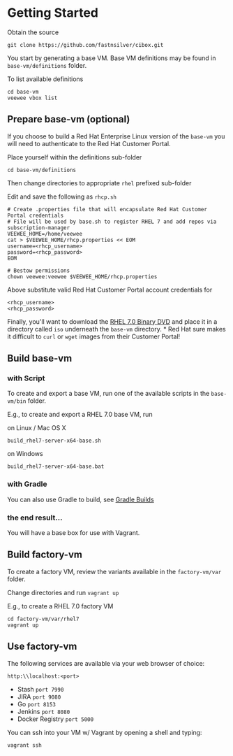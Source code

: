 # Getting Started

Obtain the source

    git clone https://github.com/fastnsilver/cibox.git
    
You start by generating a base VM.  Base VM definitions may be found in `base-vm/definitions` folder.

To list available definitions

    cd base-vm
    veewee vbox list
    
    
## Prepare base-vm (optional)

If you choose to build a Red Hat Enterprise Linux version of the `base-vm` you will need to authenticate to the Red Hat Customer Portal.  

Place yourself within the definitions sub-folder

    cd base-vm/definitions

Then change directories to appropriate `rhel` prefixed sub-folder

Edit and save the following as `rhcp.sh`

    # Create .properties file that will encapsulate Red Hat Customer Portal credentials
    # File will be used by base.sh to register RHEL 7 and add repos via subscription-manager
    VEEWEE_HOME=/home/veewee
    cat > $VEEWEE_HOME/rhcp.properties << EOM
    username=<rhcp_username>
    password=<rhcp_password>
    EOM

    # Bestow permissions 
    chown veewee:veewee $VEEWEE_HOME/rhcp.properties

Above substitute valid Red Hat Customer Portal account credentials for

    <rhcp_username>
    <rhcp_password>

Finally, you'll want to download the [RHEL 7.0 Binary DVD](https://access.redhat.com/downloads/content/69/ver=/rhel---7/7.0/x86_64/product-downloads) and place it in a directory called `iso` underneath the `base-vm` directory.
    * Red Hat sure makes it difficult to `curl` or `wget` images from their Customer Portal!


## Build base-vm

### with Script
To create and export a base VM, run one of the available scripts in the `base-vm/bin` folder.

E.g., to create and export a RHEL 7.0 base VM, run

on Linux / Mac OS X

    build_rhel7-server-x64-base.sh
    
on Windows

    build_rhel7-server-x64-base.bat    

### with Gradle
You can also use Gradle to build, see [Gradle Builds](../base-vm/docs/GRADLE-BUILDS.md)

### the end result...
You will have a base box for use with Vagrant.


## Build factory-vm

To create a factory VM, review the variants available in the `factory-vm/var` folder.

Change directories and run `vagrant up`

E.g., to create a RHEL 7.0 factory VM

    cd factory-vm/var/rhel7
    vagrant up


## Use factory-vm

The following services are available via your web browser of choice:

    http:\\localhost:<port>

* Stash `port 7990`
* JIRA `port 9080`
* Go `port 8153`
* Jenkins `port 8080`
* Docker Registry `port 5000`

You can ssh into your VM w/ Vagrant by opening a shell and typing:

    vagrant ssh
